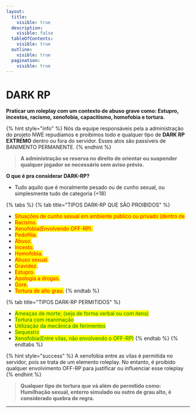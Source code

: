 ```yaml
---
layout:
  title:
    visible: true
  description:
    visible: false
  tableOfContents:
    visible: true
  outline:
    visible: true
  pagination:
    visible: true
---
```


# DARK RP

**Praticar um roleplay com um contexto de abuso grave como: Estupro, incestos, racismo, xenofobia, capacitismo, homofobia e tortura.**

{% hint style="info" %}
Nós da equipe responsáveis pela a administração do projeto NWE repudiamos e proibimos todo e qualquer tipo de **DARK RP EXTREMO** dentro ou fora do servidor. Esses atos são passíveis de BANIMENTO PERMANENTE.
{% endhint %}

> **A administração se reserva no direito de orientar ou suspender qualquer jogador se necessário sem aviso prévio.**

**O que é pra considerar DARK-RP?**

* Tudo aquilo que é moralmente pesado ou de cunho sexual, ou simplesmente tudo de categoria (+18)

{% tabs %}
{% tab title="TIPOS DARK-RP QUE SÃO PROIBIDOS" %}
- <mark style="color:red;">Situações de cunho sexual em ambiente público ou privado (dentro de</mark>&#x20;
- <mark style="color:red;">Racismo.</mark>
- <mark style="color:red;">Xenofobia(Envolvendo OFF-RP).</mark>
- <mark style="color:red;">Pedofilia.</mark>
- <mark style="color:red;">Abuso.</mark>
- <mark style="color:red;">Incesto.</mark>
- <mark style="color:red;">Homofobia.</mark>
- <mark style="color:red;">Abuso sexual.</mark>
- <mark style="color:red;">Gravidez.</mark>
- <mark style="color:red;">Estupro.</mark>
- <mark style="color:red;">Apologia a drogas.</mark>
- <mark style="color:red;">Gore.</mark>
- <mark style="color:red;">Tortura de alto grau.</mark>
{% endtab %}

{% tab title="TIPOS DARK-RP PERMITIDOS" %}
* <mark style="color:green;">Ameaças de morte; (seja de forma verbal ou com itens)</mark>
* <mark style="color:green;">Tortura com reanimação</mark>
* <mark style="color:green;">Utilização da mecânica de ferimentos</mark>
* <mark style="color:green;">Sequestro</mark>
* <mark style="color:green;">Xenofobia(Entre vilas, não envolvendo o OFF-RP)</mark>
{% endtab %}
{% endtabs %}

{% hint style="success" %}
A xenofobia entre as vilas é permitida no servidor, pois se trata de um elemento roleplay. No entanto, é proibido qualquer envolvimento OFF-RP para justificar ou influenciar esse roleplay
{% endhint %}

> **Qualquer tipo de tortura que vá além do permitido como: Humilhação sexual, enterro simulado ou outro de grau alto, é considerado quebra de regra.**

***
